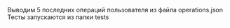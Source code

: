
Выводим 5 последних операций пользователя из файла operations.json
Тесты запускаются из папки tests